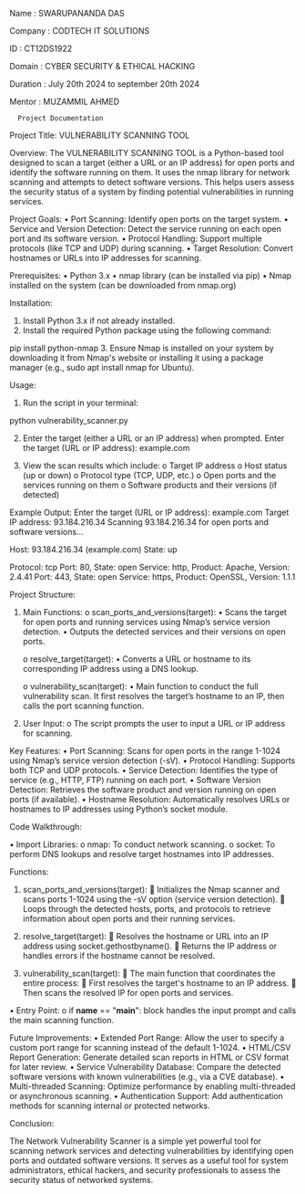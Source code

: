 Name : SWARUPANANDA DAS

Company : CODTECH IT SOLUTIONS

ID : CT12DS1922

Domain : CYBER SECURITY & ETHICAL HACKING

Duration : July 20th 2024 to september 20th 2024

Mentor : MUZAMMIL AHMED





      Project Documentation

Project Title: VULNERABILITY SCANNING TOOL

Overview:
The VULNERABILITY SCANNING TOOL is a Python-based tool designed to scan a target (either a URL or an IP address) for open ports and identify the software running on them. It uses the nmap library for network scanning and attempts to detect software versions. This helps users assess the security status of a system by finding potential vulnerabilities in running services.

Project Goals:
            •   Port Scanning: Identify open ports on the target system.
            •   Service and Version Detection: Detect the service running on each open port and its software version.
            •   Protocol Handling: Support multiple protocols (like TCP and UDP) during scanning.
            •   Target Resolution: Convert hostnames or URLs into IP addresses for scanning.

Prerequisites:
            •   Python 3.x
            •   nmap library (can be installed via pip)
            •   Nmap installed on the system (can be downloaded from nmap.org)

Installation:
  1.   Install Python 3.x if not already installed.
  2.   Install the required Python package using the following command:

pip install python-nmap
  3.	Ensure Nmap is installed on your system by downloading it from Nmap's website or installing it using a package manager (e.g., sudo apt install nmap for Ubuntu).

Usage:
   1.  Run the script in your terminal:
      
python vulnerability_scanner.py

  2. Enter the target (either a URL or an IP address) when prompted.
            Enter the target (URL or IP address): example.com
     
  4. View the scan results which include:
            o  Target IP address
            o  Host status (up or down)
            o  Protocol type (TCP, UDP, etc.)
            o  Open ports and the services running on them
            o  Software products and their versions (if detected)

Example Output:
            Enter the target (URL or IP address): example.com
            Target IP address: 93.184.216.34
            Scanning 93.184.216.34 for open ports and software versions...

   Host: 93.184.216.34 (example.com)
   State: up

   Protocol: tcp
   Port: 80, State: open
   Service: http, Product: Apache, Version: 2.4.41
   Port: 443, State: open
   Service: https, Product: OpenSSL, Version: 1.1.1

Project Structure:
   1.  Main Functions:
          o	scan_ports_and_versions(target):
                   • Scans the target for open ports and running services using Nmap’s service version detection.
                   • Outputs the detected services and their versions on open ports.

          o	resolve_target(target):
                   • Converts a URL or hostname to its corresponding IP address using a DNS lookup.

          o	vulnerability_scan(target):
                   • Main function to conduct the full vulnerability scan. It first resolves the target’s hostname to an IP, then calls the port scanning function.

       
  2.  User Input:
       o The script prompts the user to input a URL or IP address for scanning. 


Key Features:
            •  Port Scanning: Scans for open ports in the range 1-1024 using Nmap’s service version detection (-sV).
            •  Protocol Handling: Supports both TCP and UDP protocols.
            •  Service Detection: Identifies the type of service (e.g., HTTP, FTP) running on each port.
            •  Software Version Detection: Retrieves the software product and version running on open ports (if available).
            •  Hostname Resolution: Automatically resolves URLs or hostnames to IP addresses using Python’s socket module.

Code Walkthrough:

•  Import Libraries:
            o  nmap: To conduct network scanning.
            o  socket: To perform DNS lookups and resolve target hostnames into IP addresses.
            
  Functions:
   1.   scan_ports_and_versions(target):
              Initializes the Nmap scanner and scans ports 1-1024 using the -sV option (service version detection).
              Loops through the detected hosts, ports, and protocols to retrieve information about open ports and their running services.
        
   3. resolve_target(target):
              Resolves the hostname or URL into an IP address using socket.gethostbyname().
              Returns the IP address or handles errors if the hostname cannot be resolved.
      
   4.  vulnerability_scan(target):
              The main function that coordinates the entire process:
              First resolves the target's hostname to an IP address.
              Then scans the resolved IP for open ports and services.
       
   •  Entry Point:
            o  if __name__ == "__main__": block handles the input prompt and calls the main scanning function.

Future Improvements:
            •  Extended Port Range:   Allow the user to specify a custom port range for scanning instead of the default 1-1024.
            •  HTML/CSV Report Generation:   Generate detailed scan reports in HTML or CSV format for later review.
            •  Service Vulnerability Database:   Compare the detected software versions with known vulnerabilities (e.g., via a CVE database).
            •  Multi-threaded Scanning:   Optimize performance by enabling multi-threaded or asynchronous scanning.
            •  Authentication Support:   Add authentication methods for scanning internal or protected networks.

Conclusion:

 The Network Vulnerability Scanner is a simple yet powerful tool for scanning network services and detecting vulnerabilities by identifying open ports and outdated software versions. It serves as a useful tool for system administrators, ethical hackers, and security professionals to assess the security status of networked systems.

